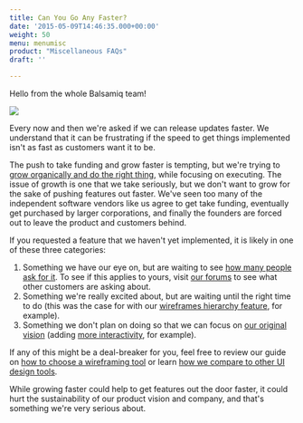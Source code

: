```yaml
---
title: Can You Go Any Faster?
date: '2015-05-09T14:46:35.000+00:00'
weight: 50
menu: menumisc
product: "Miscellaneous FAQs"
draft: ''

---
```

Hello from the whole Balsamiq team!

![](https://media.balsamiq.com/img/hero-team-framed.png)

Every now and then we're asked if we can release updates faster. We understand that it can be frustrating if the speed to get things implemented isn't as fast as customers want it to be.

The push to take funding and grow faster is tempting, but we're trying to [grow organically and do the right thing](https://balsamiq.com/company/#who), while focusing on executing. The issue of growth is one that we take seriously, but we don't want to grow for the sake of pushing features out faster. We've seen too many of the independent software vendors like us agree to get take funding, eventually get purchased by larger corporations, and finally the founders are forced out to leave the product and customers behind.

If you requested a feature that we haven't yet implemented, it is likely in one of these three categories:

1. Something we have our eye on, but are waiting to see [how many people ask for it](https://forums.balsamiq.com/c/mockups/l/top). To see if this applies to yours, visit [our forums](https://forums.balsamiq.com/) to see what other customers are asking about.
1. Something we're really excited about, but are waiting until the right time to do (this was the case for with our [wireframes hierarchy feature](https://blog.balsamiq.com/3-3/), for example).
1. Something we don't plan on doing so that we can focus on [our original vision](https://balsamiq.com/company/#whatis) (adding [more interactivity](https://blog.balsamiq.com/why-we-arent-doing-interaction/), for example).

If any of this might be a deal-breaker for you, feel free to review our guide on [how to choose a wireframing tool](/sales/howtochoose/) or learn [how we compare to other UI design tools](/sales/othertools/).
 
While growing faster could help to get features out the door faster, it could hurt the sustainability of our product vision and company, and that's something we're very serious about.